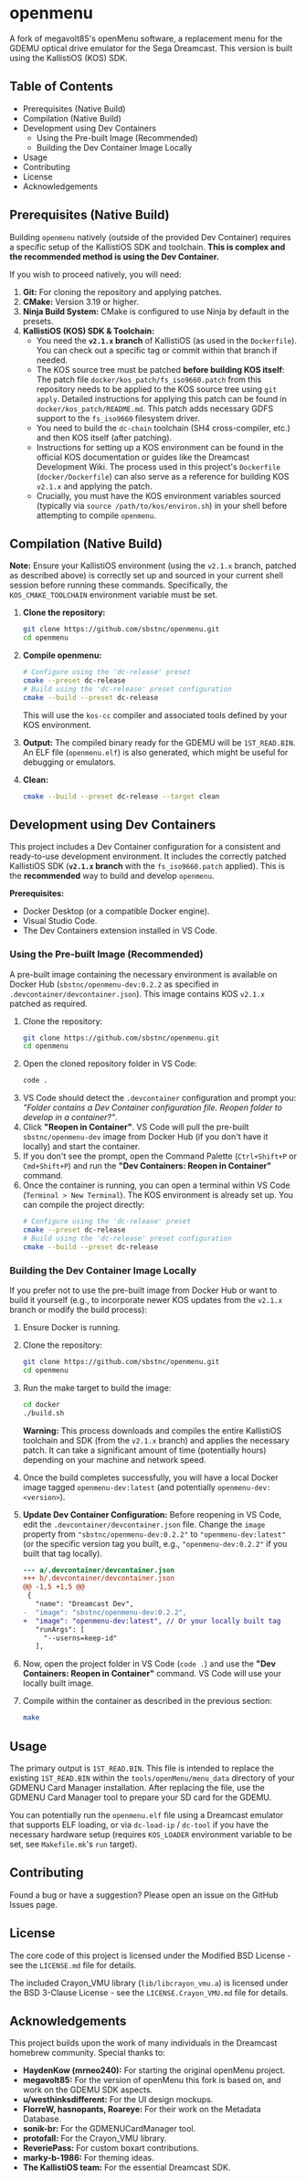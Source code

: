 # openmenu

A fork of megavolt85's openMenu software, a replacement menu for the GDEMU
optical drive emulator for the Sega Dreamcast. This version is built using the
KallistiOS (KOS) SDK.

## Table of Contents

- Prerequisites (Native Build)
- Compilation (Native Build)
- Development using Dev Containers
  - Using the Pre-built Image (Recommended)
  - Building the Dev Container Image Locally
- Usage
- Contributing
- License
- Acknowledgements

## Prerequisites (Native Build)

Building `openmenu` natively (outside of the provided Dev Container) requires a
specific setup of the KallistiOS SDK and toolchain. **This is complex and the
recommended method is using the Dev Container.**

If you wish to proceed natively, you will need:

1.  **Git:** For cloning the repository and applying patches.
2.  **CMake:** Version 3.19 or higher.
3.  **Ninja Build System:** CMake is configured to use Ninja by default in the
    presets.
4.  **KallistiOS (KOS) SDK & Toolchain:**
    - You need the **`v2.1.x` branch** of KallistiOS (as used in the
      `Dockerfile`). You can check out a specific tag or commit within that
      branch if needed.
    - The KOS source tree must be patched **before building KOS itself**: The
      patch file `docker/kos_patch/fs_iso9660.patch` from this repository needs
      to be applied to the KOS source tree using `git apply`. Detailed
      instructions for applying this patch can be found in
      `docker/kos_patch/README.md`. This patch adds necessary GDFS support to
      the `fs_iso9660` filesystem driver.
    - You need to build the `dc-chain` toolchain (SH4 cross-compiler, etc.) and
      then KOS itself (after patching).
    - Instructions for setting up a KOS environment can be found in the official
      KOS documentation or guides like the Dreamcast Development Wiki. The
      process used in this project's `Dockerfile` (`docker/Dockerfile`) can also
      serve as a reference for building KOS `v2.1.x` and applying the patch.
    - Crucially, you must have the KOS environment variables sourced (typically
      via `source /path/to/kos/environ.sh`) in your shell before attempting to
      compile `openmenu`.

## Compilation (Native Build)

**Note:** Ensure your KallistiOS environment (using the `v2.1.x` branch, patched
as described above) is correctly set up and sourced in your current shell
session before running these commands. Specifically, the `KOS_CMAKE_TOOLCHAIN`
environment variable must be set.

1.  **Clone the repository:**

    ```bash
    git clone https://github.com/sbstnc/openmenu.git
    cd openmenu
    ```

2.  **Compile openmenu:**

    ```bash
    # Configure using the 'dc-release' preset
    cmake --preset dc-release
    # Build using the 'dc-release' preset configuration
    cmake --build --preset dc-release
    ```

    This will use the `kos-cc` compiler and associated tools defined by your KOS
    environment.

3.  **Output:** The compiled binary ready for the GDEMU will be `1ST_READ.BIN`.
    An ELF file (`openmenu.elf`) is also generated, which might be useful for
    debugging or emulators.

4.  **Clean:**
    ```bash
    cmake --build --preset dc-release --target clean
    ```

## Development using Dev Containers

This project includes a Dev Container configuration for a consistent and
ready-to-use development environment. It includes the correctly patched
KallistiOS SDK (**`v2.1.x` branch** with the `fs_iso9660.patch` applied). This
is the **recommended** way to build and develop `openmenu`.

**Prerequisites:**

- Docker Desktop (or a compatible Docker engine).
- Visual Studio Code.
- The Dev Containers extension installed in VS Code.

### Using the Pre-built Image (Recommended)

A pre-built image containing the necessary environment is available on Docker
Hub (`sbstnc/openmenu-dev:0.2.2` as specified in
`.devcontainer/devcontainer.json`). This image contains KOS `v2.1.x` patched as
required.

1.  Clone the repository:
    ```bash
    git clone https://github.com/sbstnc/openmenu.git
    cd openmenu
    ```
2.  Open the cloned repository folder in VS Code:
    ```bash
    code .
    ```
3.  VS Code should detect the `.devcontainer` configuration and prompt you:
    _"Folder contains a Dev Container configuration file. Reopen folder to
    develop in a container?"_.
4.  Click **"Reopen in Container"**. VS Code will pull the pre-built
    `sbstnc/openmenu-dev` image from Docker Hub (if you don't have it locally)
    and start the container.
5.  If you don't see the prompt, open the Command Palette (`Ctrl+Shift+P` or
    `Cmd+Shift+P`) and run the **"Dev Containers: Reopen in Container"**
    command.
6.  Once the container is running, you can open a terminal within VS Code
    (`Terminal > New Terminal`). The KOS environment is already set up. You can
    compile the project directly:
    ```bash
    # Configure using the 'dc-release' preset
    cmake --preset dc-release
    # Build using the 'dc-release' preset configuration
    cmake --build --preset dc-release
    ```

### Building the Dev Container Image Locally

If you prefer not to use the pre-built image from Docker Hub or want to build it
yourself (e.g., to incorporate newer KOS updates from the `v2.1.x` branch or
modify the build process):

1.  Ensure Docker is running.
2.  Clone the repository:
    ```bash
    git clone https://github.com/sbstnc/openmenu.git
    cd openmenu
    ```
3.  Run the make target to build the image:
    ```bash
    cd docker
    ./build.sh
    ```
    **Warning:** This process downloads and compiles the entire KallistiOS
    toolchain and SDK (from the `v2.1.x` branch) and applies the necessary
    patch. It can take a significant amount of time (potentially hours)
    depending on your machine and network speed.
4.  Once the build completes successfully, you will have a local Docker image
    tagged `openmenu-dev:latest` (and potentially `openmenu-dev:<version>`).
5.  **Update Dev Container Configuration:** Before reopening in VS Code, edit
    the `.devcontainer/devcontainer.json` file. Change the `image` property from
    `"sbstnc/openmenu-dev:0.2.2"` to `"openmenu-dev:latest"` (or the specific
    version tag you built, e.g., `"openmenu-dev:0.2.2"` if you built that tag
    locally).

    ```diff
    --- a/.devcontainer/devcontainer.json
    +++ b/.devcontainer/devcontainer.json
    @@ -1,5 +1,5 @@
     {
       "name": "Dreamcast Dev",
    -  "image": "sbstnc/openmenu-dev:0.2.2",
    +  "image": "openmenu-dev:latest", // Or your locally built tag
       "runArgs": [
         "--userns=keep-id"
       ],

    ```

6.  Now, open the project folder in VS Code (`code .`) and use the **"Dev
    Containers: Reopen in Container"** command. VS Code will use your locally
    built image.
7.  Compile within the container as described in the previous section:
    ```bash
    make
    ```

## Usage

The primary output is `1ST_READ.BIN`. This file is intended to replace the
existing `1ST_READ.BIN` within the `tools/openMenu/menu_data` directory of your
GDMENU Card Manager installation. After replacing the file, use the GDMENU Card
Manager tool to prepare your SD card for the GDEMU.

You can potentially run the `openmenu.elf` file using a Dreamcast emulator that
supports ELF loading, or via `dc-load-ip` / `dc-tool` if you have the necessary
hardware setup (requires `KOS_LOADER` environment variable to be set, see
`Makefile.mk`'s `run` target).

## Contributing

Found a bug or have a suggestion? Please open an issue on the GitHub Issues
page.

## License

The core code of this project is licensed under the Modified BSD License - see
the `LICENSE.md` file for details.

The included Crayon_VMU library (`lib/libcrayon_vmu.a`) is licensed under the
BSD 3-Clause License - see the `LICENSE.Crayon_VMU.md` file for details.

## Acknowledgements

This project builds upon the work of many individuals in the Dreamcast homebrew
community. Special thanks to:

- **HaydenKow (mrneo240):** For starting the original openMenu project.
- **megavolt85:** For the version of openMenu this fork is based on, and work on
  the GDEMU SDK aspects.
- **u/westhinksdifferent:** For the UI design mockups.
- **FlorreW, hasnopants, Roareye:** For their work on the Metadata Database.
- **sonik-br:** For the GDMENUCardManager tool.
- **protofall:** For the Crayon_VMU library.
- **ReveriePass:** For custom boxart contributions.
- **marky-b-1986:** For theming ideas.
- **The KallistiOS team:** For the essential Dreamcast SDK.
